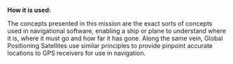 **How it is used:**

The concepts presented in this mission are the exact sorts of concepts used in navigational software,
enabling a ship or plane to understand where it is,
where it must go and how far it has gone. 
Along the same vein, Global Positioning Satellites use similar principles to
provide pinpoint accurate locations to GPS receivers for use in navigation.

